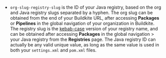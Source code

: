 - `org-slug-registry-slug` is the ID of your Java registry, based on the org and Java registry slugs separated by a hyphen. The org slug can be obtained from the end of your Buildkite URL, after accessing **Packages** or **Pipelines** in the global navigation of your organization in Buildkite. The registry slug is the [kebab-case](https://en.wikipedia.org/wiki/Letter_case#Kebab_case) version of your registry name, and can be obtained after accessing **Packages** in the global navigation > your Java registry from the **Registries** page. The Java registry ID can actually be any valid unique value, as long as the same value is used in both your `settings.xml` and `pom.xml` files.
